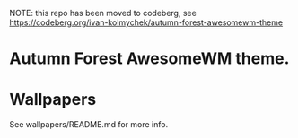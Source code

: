NOTE: this repo has been moved to codeberg, see https://codeberg.org/ivan-kolmychek/autumn-forest-awesomewm-theme

# Autumn Forest AwesomeWM theme.

# Wallpapers
See wallpapers/README.md for more info.
